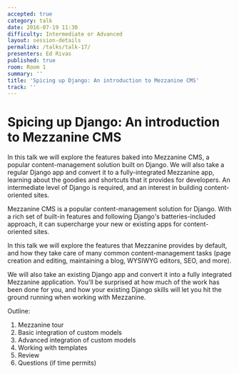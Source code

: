 ```yaml
---
accepted: true
category: talk
date: 2016-07-19 11:30
difficulty: Intermediate or Advanced
layout: session-details
permalink: /talks/talk-17/
presenters: Ed Rivas
published: true
room: Room 1
summary: ''
title: 'Spicing up Django: An introduction to Mezzanine CMS'
track: ''
---
```


# Spicing up Django: An introduction to Mezzanine CMS

In this talk we will explore the features baked into Mezzanine CMS, a popular
content-management solution built on Django. We will also take a regular
Django app and convert it to a fully-integrated Mezzanine app, learning about
the goodies and shortcuts that it provides for developers. An intermediate
level of Django is required, and an interest in building content-oriented
sites.

Mezzanine CMS is a popular content-management solution for Django. With a rich
set of built-in features and following Django's batteries-included approach,
it can supercharge your new or existing apps for content-oriented sites.

In this talk we will explore the features that Mezzanine provides by default,
and how they take care of many common content-management tasks (page creation
and editing, maintaining a blog, WYSIWYG editors, SEO, and more).

We will also take an existing Django app and convert it into a fully
integrated Mezzanine application. You'll be surprised at how much of the work
has been done for you, and how your existing Django skills will let you hit
the ground running when working with Mezzanine.

Outline:

  1. Mezzanine tour
  2. Basic integration of custom models
  3. Advanced integration of custom models
  4. Working with templates
  5. Review
  6. Questions (if time permits)